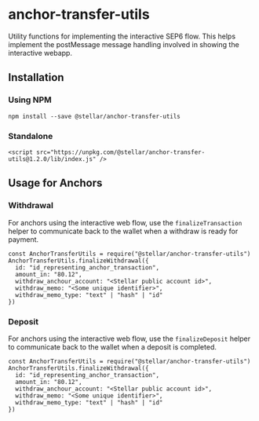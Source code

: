 # anchor-transfer-utils

Utility functions for implementing the interactive SEP6 flow.  This helps implement the postMessage message handling involved in showing the interactive webapp.

## Installation

### Using NPM

```
npm install --save @stellar/anchor-transfer-utils
```

### Standalone

```
<script src="https://unpkg.com/@stellar/anchor-transfer-utils@1.2.0/lib/index.js" />
```

## Usage for Anchors

### Withdrawal

For anchors using the interactive web flow, use the `finalizeTransaction` helper to communicate back to the wallet when a withdraw is ready for payment.

```
const AnchorTransferUtils = require("@stellar/anchor-transfer-utils")
AnchorTransferUtils.finalizeWithdrawal({
  id: "id_representing_anchor_transaction",
  amount_in: "80.12",
  withdraw_anchour_account: "<Stellar public account id>",
  withdraw_memo: "<Some unique identifier>",
  withdraw_memo_type: "text" | "hash" | "id"
})
```

### Deposit

For anchors using the interactive web flow, use the `finalizeDeposit` helper to communicate back to the wallet when a deposit is completed.

```
const AnchorTransferUtils = require("@stellar/anchor-transfer-utils")
AnchorTransferUtils.finalizeWithdrawal({
  id: "id_representing_anchor_transaction",
  amount_in: "80.12",
  withdraw_anchour_account: "<Stellar public account id>",
  withdraw_memo: "<Some unique identifier>",
  withdraw_memo_type: "text" | "hash" | "id"
})
```
